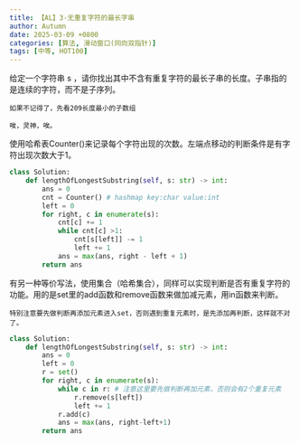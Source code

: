 ```yaml
---
title: 【AL】3-无重复字符的最长字串
author: Autumn
date: 2025-03-09 +0800
categories: [算法, 滑动窗口(同向双指针)]
tags: [中等, HOT100]
---
```


给定一个字符串 s ，请你找出其中不含有重复字符的最长子串的长度。子串指的是连续的字符，而不是子序列。


	如果不记得了，先看209长度最小的子数组

	唉，灵神，唉。

使用哈希表Counter()来记录每个字符出现的次数。左端点移动的判断条件是有字符出现次数大于1。
```Python
class Solution:
    def lengthOfLongestSubstring(self, s: str) -> int:
        ans = 0
        cnt = Counter() # hashmap key:char value:int
        left = 0
        for right, c in enumerate(s):
            cnt[c] += 1
            while cnt[c] >1:
                cnt[s[left]] -= 1
                left += 1
            ans = max(ans, right - left + 1)
        return ans 
```


有另一种等价写法，使用集合（哈希集合），同样可以实现判断是否有重复字符的功能。用的是set里的add函数和remove函数来做加减元素，用in函数来判断。

	特别注意要先做判断再添加元素进入set，否则遇到重复元素时，是先添加再判断，这样就不对了。

```Python
class Solution:
    def lengthOfLongestSubstring(self, s: str) -> int:
        ans = 0
        left = 0
        r = set()
        for right, c in enumerate(s):
            while c in r: # 注意这里要先做判断再加元素，否则会有2个重复元素
                r.remove(s[left])
                left += 1
            r.add(c) 
            ans = max(ans, right-left+1)
        return ans 
```